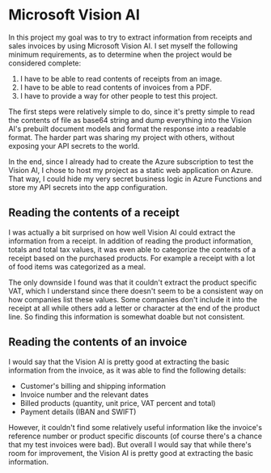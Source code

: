 # Microsoft Vision AI

In this project my goal was to try to extract information from receipts and sales invoices by using Microsoft Vision AI. I set myself the following minimum requirements, as to determine when the project would be considered complete:

1. I have to be able to read contents of receipts from an image.
2. I have to be able to read contents of invoices from a PDF.
3. I have to provide a way for other people to test this project.

The first steps were relatively simple to do, since it's pretty simple to read the contents of file as base64 string and dump everything into the Vision AI's prebuilt document models and format the response into a readable format. The harder part was sharing my project with others, without exposing your API secrets to the world.

In the end, since I already had to create the Azure subscription to test the Vision AI, I chose to host my project as a static web application on Azure. That way, I could hide my very secret business logic in Azure Functions and store my API secrets into the app configuration.

## Reading the contents of a receipt

I was actually a bit surprised on how well Vision AI could extract the information from a receipt. In addition of reading the product information, totals and total tax values, it was even able to categorize the contents of a receipt based on the purchased products. For example a receipt with a lot of food items was categorized as a meal.

The only downside I found was that it couldn't extract the product specific VAT, which I understand since there doesn't seem to be a consistent way on how companies list these values. Some companies don't include it into the receipt at all while others add a letter or character at the end of the product line. So finding this information is somewhat doable but not consistent.

## Reading the contents of an invoice

I would say that the Vision AI is pretty good at extracting the basic information from the invoice, as it was able to find the following details:

- Customer's billing and shipping information
- Invoice number and the relevant dates
- Billed products (quantity, unit price, VAT percent and total)
- Payment details (IBAN and SWIFT)

However, it couldn't find some relatively useful information like the invoice's reference number or product specific discounts (of course there's a chance that my test invoices were bad). But overall I would say that while there's room for improvement, the Vision AI is pretty good at extracting the basic information.
